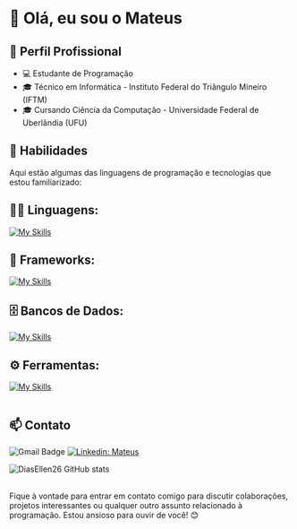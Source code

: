 # 👋 Olá, eu sou o Mateus

## 💼 Perfil Profissional

- 💻 Estudante de Programação
- 🎓 Técnico em Informática - Instituto Federal do Triângulo Mineiro (IFTM)
- 🎓 Cursando Ciência da Computação - Universidade Federal de Uberlândia (UFU)

## 🚀 Habilidades

Aqui estão algumas das linguagens de programação e tecnologias que estou familiarizado:

## 👨‍💻 Linguagens: 
[![My Skills](https://skillicons.dev/icons?i=python,javascript,c,php,typescript,haskell)](https://skillicons.dev)

## 🧰 Frameworks: 
[![My Skills](https://skillicons.dev/icons?i=react,nodejs,bootstrap)](https://skillicons.dev)

## 🗄️ Bancos de Dados: 
[![My Skills](https://skillicons.dev/icons?i=mysql,postgres)](https://skillicons.dev)
## ⚙️ Ferramentas:
[![My Skills](https://skillicons.dev/icons?i=git,github,vscode,figma)](https://skillicons.dev)<br><br>

## 📫 Contato

![Gmail Badge](https://img.shields.io/badge/-Email-006bed?style=flat-square&logo=Gmail&logoColor=white&link=mailto:mateuscostagomes000@gmail.com)
[![Linkedin: Mateus](https://img.shields.io/badge/-Linkedin-blue?style=flat-square&logo=Linkedin&logoColor=white&link=https://www.linkedin.com/in/mateusgomesc/)](https://www.linkedin.com/in/mateusgomesc/)

![DiasEllen26 GitHub stats](https://github-readme-stats.vercel.app/api?username=MateusGomesc&show_icons=true&theme=dark) <br><br>

Fique à vontade para entrar em contato comigo para discutir colaborações, projetos interessantes ou qualquer outro assunto relacionado à programação. Estou ansioso para ouvir de você! 😊
